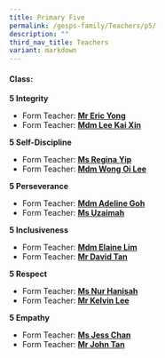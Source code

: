 ```yaml
---
title: Primary Five
permalink: /gesps-family/Teachers/p5/
description: ""
third_nav_title: Teachers
variant: markdown
---
```

#### Class:

**5 Integrity**  
*   Form Teacher: **[Mr Eric Yong](mailto:yong_junxiong_eric@schools.gov.sg)**
*   Form Teacher: **[Mdm Lee Kai Xin](mailto:lee_kai_xin@schools.gov.sg)**

**5 Self-Discipline**  
*   Form Teacher: **[Ms Regina Yip](mailto:yip_lai_kuan@schools.gov.sg)**
*   Form Teacher: **[Mdm Wong Oi Lee](mailto:wong_oi_lee@schools.gov.sg)**

**5 Perseverance**  
*   Form Teacher: **[Mdm Adeline Goh](mailto:adeline_goh_pei_yin@schools.gov.sg)**
*   Form Teacher: **[Ms Uzaimah](mailto:nur_uzaimah_fadzali@schools.gov.sg)**

**5 Inclusiveness**
*   Form Teacher: **[Mdm Elaine Lim](mailto:Elaine_Lim_Chiu_Wei@schools.gov.sg)**
*   Form Teacher: **[Mr David Tan](mailto:tan_hong_meng_david@schools.gov.sg)**

**5 Respect**
*   Form Teacher: **[Ms Nur Hanisah](mailto:nur_hanisah_mohd_johari_george@schools.gov.sg)**
*   Form Teacher: **[Mr Kelvin Lee](mailto:lee_kwee_ming_kelvin@schools.gov.sg)**

**5 Empathy**
*   Form Teacher: **[Ms Jess Chan](mailto:chan_hoon_seah@schools.gov.sg)**
*   Form Teacher: **[Mr John Tan](mailto:john_tan_chong_jin@schools.gov.sg)**